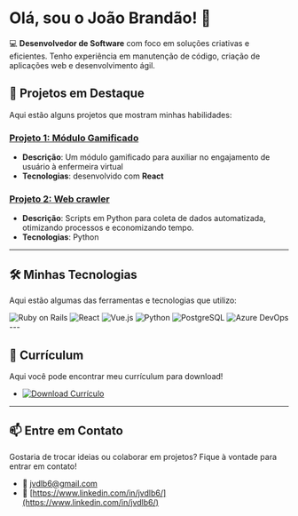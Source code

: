 # Olá, sou o João Brandão! 👋
 
💻 **Desenvolvedor de Software** com foco em soluções criativas e eficientes. Tenho experiência em manutenção de código, criação de aplicações web e desenvolvimento ágil.
<br />


## 🚀 **Projetos em Destaque**

Aqui estão alguns projetos que mostram minhas habilidades:

### [Projeto 1: Módulo Gamificado](https://github.com/jvdlb6/enfermeiraVirtual)
- **Descrição**: Um módulo gamificado para auxiliar no engajamento de usuário à enfermeira virtual 
- **Tecnologias**: desenvolvido com **React**

### [Projeto 2: Web crawler](https://github.com/jvdlb6/mediktor-crawler)
- **Descrição**: Scripts em Python para coleta de dados automatizada, otimizando processos e economizando tempo.
- **Tecnologias**: Python

---

## 🛠️ **Minhas Tecnologias**
Aqui estão algumas das ferramentas e tecnologias que utilizo:

<div align="center">
  <img src="https://img.shields.io/badge/-Ruby%20on%20Rails-CC0000?style=for-the-badge&logo=ruby&logoColor=white" alt="Ruby on Rails">
  <img src="https://img.shields.io/badge/-React-6A0DAD?style=for-the-badge&logo=react&logoColor=white" alt="React">
  <img src="https://img.shields.io/badge/Vue.js-35495E?style=for-the-badge&logo=vuedotjs&logoColor=4FC08D" alt="Vue.js">
  <img src="https://img.shields.io/badge/-Python-3776AB?style=for-the-badge&logo=python&logoColor=white" alt="Python">
  <img src="https://img.shields.io/badge/-PostgreSQL-4169E1?style=for-the-badge&logo=postgresql&logoColor=white" alt="PostgreSQL">
  <img src="https://img.shields.io/badge/-Azure%20DevOps-0078D7?style=for-the-badge&logo=azure-devops&logoColor=white" alt="Azure DevOps">
</div>
---

## 📝 **Currículum**

Aqui você pode encontrar meu currículum para download!  
- [![Download Currículo](https://img.shields.io/badge/-Baixar%20Currículo-red?style=for-the-badge&logo=adobeacrobatreader&logoColor=white)](curriculum.pdf) 

---

## 📫 **Entre em Contato**

Gostaria de trocar ideias ou colaborar em projetos? Fique à vontade para entrar em contato!  
- 📧 [jvdlb6@gmail.com](mailto:jvdlb6@gmail.com)  
- 💼 [https://www.linkedin.com/in/jvdlb6/](https://www.linkedin.com/in/jvdlb6/)

